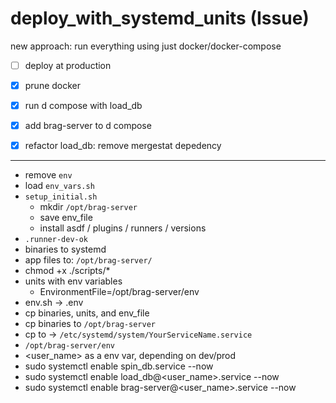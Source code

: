 # deploy_with_systemd_units (Issue)

new approach: run everything using just docker/docker-compose

- [ ] deploy at production
- [x] prune docker
- [x] run d compose with load_db
- [x] add brag-server to d compose
- [x] refactor load_db: remove mergestat depedency


---

- remove `env`
- load `env_vars.sh`
- `setup_initial.sh`
  - mkdir `/opt/brag-server`
  - save env_file
  - install asdf / plugins / runners / versions
- `.runner-dev-ok`
- binaries to systemd
- app files to: `/opt/brag-server/`
- chmod +x ./scripts/*
- units with env variables
  - EnvironmentFile=/opt/brag-server/env
- env.sh -> .env
- cp binaries, units, and env_file
- cp binaries to `/opt/brag-server`
- cp to -> `/etc/systemd/system/YourServiceName.service`
- `/opt/brag-server/env`
- <user_name> as a env var, depending on dev/prod
- sudo systemctl enable spin_db.service --now
- sudo systemctl enable load_db@<user_name>.service --now
- sudo systemctl enable brag-server@<user_name>.service --now
